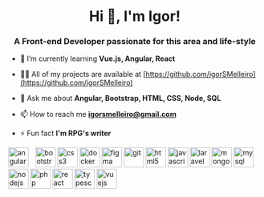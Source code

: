 
<h1 align="center">Hi 👋, I'm Igor!</h1>
<h3 align="center">A Front-end Developer passionate for this area and life-style</h3>

- 🌱 I’m currently learning **Vue.js, Angular, React**

- 👨‍💻 All of my projects are available at [https://github.com/igorSMelleiro](https://github.com/igorSMelleiro)

- 💬 Ask me about **Angular, Bootstrap, HTML, CSS, Node, SQL**

- 📫 How to reach me **igorsmelleiro@gmail.com**

- ⚡ Fun fact **I'm RPG's writer**

<p align="left"><img src="https://devicons.github.io/devicon/devicon.git/icons/angularjs/angularjs-original.svg" alt="angularjs" width="40" height="40" /> 
  <img src="https://devicons.github.io/devicon/devicon.git/icons/bootstrap/bootstrap-plain.svg" alt="bootstrap" width="40" height="40" style="margin-left: 10px;"/> 
  <img src="https://devicons.github.io/devicon/devicon.git/icons/css3/css3-original-wordmark.svg" alt="css3" width="40" height="40" /> 
  <img src="https://devicons.github.io/devicon/devicon.git/icons/docker/docker-original-wordmark.svg" alt="docker" width="40" height="40" />
  <img src="https://www.vectorlogo.zone/logos/figma/figma-icon.svg" alt="figma" width="40" height="40" margin-left="10px"/> 
  <img src="https://www.vectorlogo.zone/logos/git-scm/git-scm-icon.svg" alt="git" width="40" height="40" margin-left="10px"/> 
  <img src="https://devicons.github.io/devicon/devicon.git/icons/html5/html5-original-wordmark.svg" alt="html5" width="40" height="40" /> 
  <img src="https://devicons.github.io/devicon/devicon.git/icons/javascript/javascript-original.svg" alt="javascript" width="40" height="40" /> 
  <img src="https://devicons.github.io/devicon/devicon.git/icons/laravel/laravel-plain-wordmark.svg" alt="laravel" width="40" height="40" /> 
  <img src="https://devicons.github.io/devicon/devicon.git/icons/mongodb/mongodb-original-wordmark.svg" alt="mongodb" width="40" height="40" /> 
  <img src="https://devicons.github.io/devicon/devicon.git/icons/mysql/mysql-original-wordmark.svg" alt="mysql" width="40" height="40" /> 
  <img src="https://devicons.github.io/devicon/devicon.git/icons/nodejs/nodejs-original-wordmark.svg" alt="nodejs" width="40" height="40" /> 
  <img src="https://devicons.github.io/devicon/devicon.git/icons/php/php-original.svg" alt="php" width="40" height="40" margin-left="10px"/> 
  <img src="https://devicons.github.io/devicon/devicon.git/icons/react/react-original-wordmark.svg" alt="react" width="40" height="40" /> 
  <img src="https://devicons.github.io/devicon/devicon.git/icons/typescript/typescript-original.svg" alt="typescript" width="40" height="40" /> 
  <img src="https://devicons.github.io/devicon/devicon.git/icons/vuejs/vuejs-original-wordmark.svg" alt="vuejs" width="40" height="40" />
</p>
